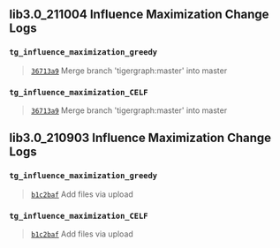 
## lib3.0_211004 Influence Maximization Change Logs

### `tg_influence_maximization_greedy`

> [`36713a9`](https://github.com/tigergraph/gsql-graph-algorithms/commit/36713a9882094e177456795cda8173faf2fc8ce2) Merge branch 'tigergraph:master' into master

### `tg_influence_maximization_CELF`

> [`36713a9`](https://github.com/tigergraph/gsql-graph-algorithms/commit/36713a9882094e177456795cda8173faf2fc8ce2) Merge branch 'tigergraph:master' into master

## lib3.0_210903 Influence Maximization Change Logs

### `tg_influence_maximization_greedy`

> [`b1c2baf`](https://github.com/tigergraph/gsql-graph-algorithms/commit/b1c2baf140e4371e80488ee5501678eaa7a67095) Add files via upload

### `tg_influence_maximization_CELF`

> [`b1c2baf`](https://github.com/tigergraph/gsql-graph-algorithms/commit/b1c2baf140e4371e80488ee5501678eaa7a67095) Add files via upload
